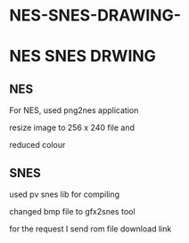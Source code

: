 


# NES-SNES-DRAWING- 

# NES SNES DRWING 

## NES 

 For NES, used png2nes application 
 
 resize image to 256 x 240 file and 
 
 reduced colour 
 
 ## SNES 
 
 used pv snes lib for compiling 
 
 changed bmp file to gfx2snes tool 
  
 for the request I send rom file download link 
 
 
 
  
 
 
